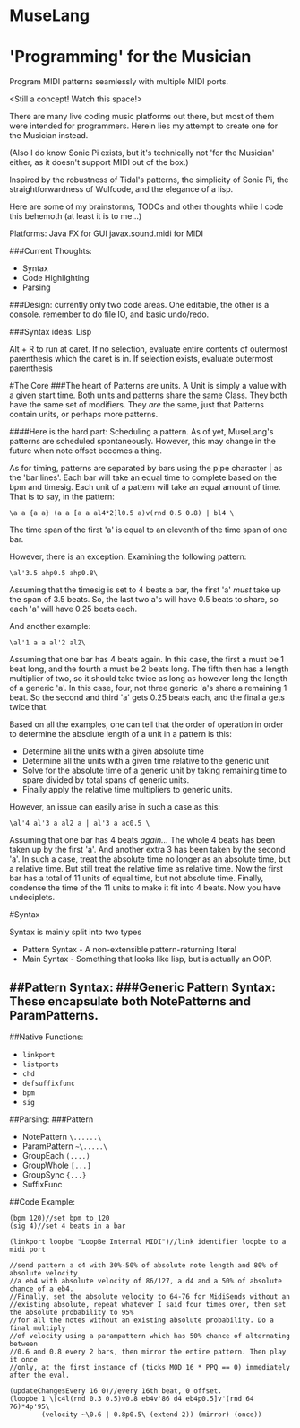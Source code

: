 # MuseLang
'Programming' for the Musician
=============================

Program MIDI patterns seamlessly with multiple MIDI ports.

<Still a concept! Watch this space!>

There are many live coding music platforms out there, but most of them were intended for programmers.
Herein lies my attempt to create one for the Musician instead.

(Also I do know Sonic Pi exists, but it's technically not 'for the Musician' either, as it doesn't support MIDI
out of the box.)

Inspired by the robustness of Tidal's patterns, the simplicity of Sonic Pi, the straightforwardness of
Wulfcode, and the elegance of a lisp.


Here are some of my brainstorms, TODOs and other thoughts while I code this behemoth (at least it is to me...)

Platforms:
Java FX for GUI
javax.sound.midi for MIDI

###Current Thoughts:
- Syntax
- Code Highlighting
- Parsing

###Design: 
currently only two code areas. One editable, the other is a console.
remember to do file IO, and basic undo/redo.

###Syntax ideas:
Lisp

Alt + R to run at caret.
If no selection, evaluate entire contents of outermost parenthesis which the caret is in.
If selection exists, evaluate outermost parenthesis

#The Core
###The heart of Patterns are units.
A Unit is simply a value with a given start time.
Both units and patterns share the same Class.
They both have the same set of modifiers.
They _are_ the same, just that Patterns contain units, or perhaps more patterns.

####Here is the hard part:
Scheduling a pattern.
As of yet, MuseLang's patterns are scheduled spontaneously.
However, this may change in the future when note offset becomes a thing.

As for timing, patterns are separated by bars using the pipe character | as the 'bar lines'.
Each bar will take an equal time to complete based on the bpm and timesig.
Each unit of a pattern will take an equal amount of time.
That is to say, in the pattern:

`\a a {a a} (a a [a a al4*2]l0.5 a)v(rnd 0.5 0.8) | bl4 \`

The time span of the first 'a' is equal to an eleventh of the time span of one bar.

However, there is an exception. Examining the following pattern:

`\al'3.5 ahp0.5 ahp0.8\`

Assuming that the timesig is set to 4 beats a bar,
the first 'a' _must_ take up the span of 3.5 beats. So, the last two a's will have 0.5 beats to share,
so each 'a' will have 0.25 beats each.

And another example:

`\al'1 a a al'2 al2\`

Assuming that one bar has 4 beats again. In this case, the first a must be 1 beat long, and 
the fourth a must be 2 beats long. The fifth then has a length multiplier of two, so it should
take twice as long as however long the length of a generic 'a'. In this case, four, not three 
generic 'a's share a remaining 1 beat. So the second and third 'a' gets 0.25 beats each,
and the final a gets twice that.

Based on all the examples, one can tell that the order of operation in order to determine the absolute
length of a unit in a pattern is this:
- Determine all the units with a given absolute time
- Determine all the units with a given time relative to the generic unit
- Solve for the absolute time of a generic unit by taking remaining time to spare divided by total spans of generic units.
- Finally apply the relative time multipliers to generic units.

However, an issue can easily arise in such a case as this:

`\al'4 al'3 a al2 a | al'3 a ac0.5 \`

Assuming that one bar has 4 beats _again..._ The whole 4 beats has been taken up by the first 'a'.
And another extra 3 has been taken by the second 'a'.
In such a case, treat the absolute time no longer as an absolute time, but a relative time.
But still treat the relative time as relative time.
Now the first bar has a total of 11 units of equal time, but not absolute time.
Finally, condense the time of the 11 units to make it fit into 4 beats. Now you have undeciplets.

#Syntax

Syntax is mainly split into two types
- Pattern Syntax - A non-extensible pattern-returning literal
- Main Syntax - Something that looks like lisp, but is actually an OOP.

##Pattern Syntax:
###Generic Pattern Syntax:
These encapsulate both NotePatterns and ParamPatterns.
- 

##Native Functions: 
- `linkport` 
- `listports` 
- `chd` 
- `defsuffixfunc`
- `bpm`
- `sig`

##Parsing:
###Pattern
- NotePattern `\......\` 
- ParamPattern `~\.....\`
- GroupEach `(....)`
- GroupWhole `[...]`
- GroupSync `{...}`
- SuffixFunc 

##Code Example: 
```
(bpm 120)//set bpm to 120
(sig 4)//set 4 beats in a bar

(linkport loopbe "LoopBe Internal MIDI")//link identifier loopbe to a midi port

//send pattern a c4 with 30%-50% of absolute note length and 80% of absolute velocity
//a eb4 with absolute velocity of 86/127, a d4 and a 50% of absolute chance of a eb4.
//Finally, set the absolute velocity to 64-76 for MidiSends without an
//existing absolute, repeat whatever I said four times over, then set the absolute probability to 95%
//for all the notes without an existing absolute probability. Do a final multiply
//of velocity using a parampattern which has 50% chance of alternating between
//0.6 and 0.8 every 2 bars, then mirror the entire pattern. Then play it once
//only, at the first instance of (ticks MOD 16 * PPQ == 0) immediately after the eval.

(updateChangesEvery 16 0)//every 16th beat, 0 offset.
(loopbe 1 \[c4l(rnd 0.3 0.5)v0.8 eb4v'86 d4 eb4p0.5]v'(rnd 64 76)*4p'95\
        (velocity ~\0.6 | 0.8p0.5\ (extend 2)) (mirror) (once))
```
